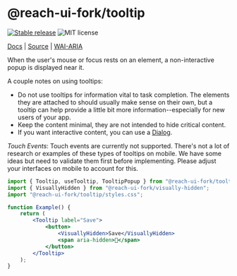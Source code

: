 # @reach-ui-fork/tooltip

[![Stable release](https://img.shields.io/npm/v/@reach-ui-fork/tooltip.svg)](https://npm.im/@reach-ui-fork/tooltip) ![MIT license](https://badgen.now.sh/badge/license/MIT)

[Docs](https://reach.tech/tooltip) | [Source](https://github.com/reach/reach-ui/tree/main/packages/tooltip) | [WAI-ARIA](https://www.w3.org/TR/wai-aria-practices-1.2/#tooltip)

When the user's mouse or focus rests on an element, a non-interactive popup is displayed near it.

A couple notes on using tooltips:

- Do not use tooltips for information vital to task completion. The elements they are attached to should usually make sense on their own, but a tooltip can help provide a little bit more information--especially for new users of your app.
- Keep the content minimal, they are not intended to hide critical content.
- If you want interactive content, you can use a [Dialog](/dialog).

_Touch Events_: Touch events are currently not supported. There's not a lot of research or examples of these types of tooltips on mobile. We have some ideas but need to validate them first before implementing. Please adjust your interfaces on mobile to account for this.

```jsx
import { Tooltip, useTooltip, TooltipPopup } from "@reach-ui-fork/tooltip";
import { VisuallyHidden } from "@reach-ui-fork/visually-hidden";
import "@reach-ui-fork/tooltip/styles.css";

function Example() {
	return (
		<Tooltip label="Save">
			<button>
				<VisuallyHidden>Save</VisuallyHidden>
				<span aria-hidden>💾</span>
			</button>
		</Tooltip>
	);
}
```
